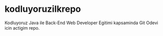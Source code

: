 # kodluyoruzilkrepo
Kodluyoruz Java ile Back-End Web Developer Egitimi kapsaminda Git Odevi icin actigim repo.

